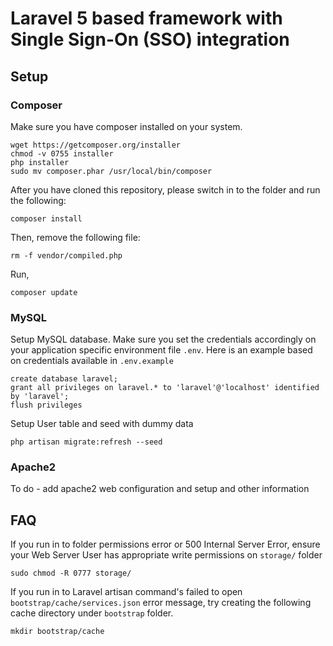 # Laravel 5 based framework with Single Sign-On (SSO) integration

## Setup

### Composer

Make sure you have composer installed on your system. 

```
wget https://getcomposer.org/installer
chmod -v 0755 installer
php installer
sudo mv composer.phar /usr/local/bin/composer
```

After you have cloned this repository, please switch in to the folder and run the following:

```
composer install
```

Then, remove the following file:

```
rm -f vendor/compiled.php
```

Run,

```
composer update
```

### MySQL

Setup MySQL database. Make sure you set the credentials accordingly on your application specific 
environment file `.env`. Here is an example based on credentials available in `.env.example`

```
create database laravel;
grant all privileges on laravel.* to 'laravel'@'localhost' identified by 'laravel';
flush privileges
```

Setup User table and seed with dummy data

```
php artisan migrate:refresh --seed
```

### Apache2
To do - add apache2 web configuration and setup and other information

## FAQ

If you run in to folder permissions error or 500 Internal Server Error, ensure your Web Server User has appropriate 
write permissions on `storage/` folder

```
sudo chmod -R 0777 storage/
```
If you run in to Laravel artisan command's failed to open `bootstrap/cache/services.json` error message, try creating 
the following cache directory under `bootstrap` folder.

```
mkdir bootstrap/cache
```

